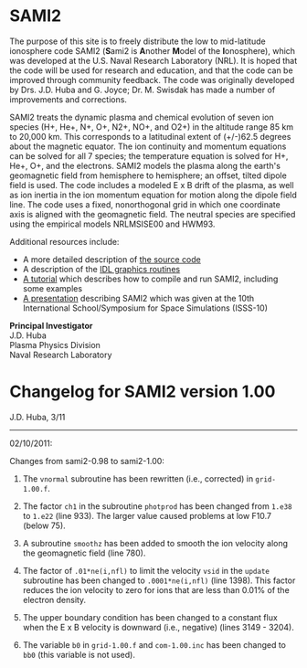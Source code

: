
# SAMI2

The purpose of this site is to freely distribute the low to mid-latitude ionosphere code SAMI2 (**S**ami2 is **A**nother **M**odel of the **I**onosphere), which was developed at the U.S. Naval Research Laboratory (NRL). It is hoped that the code will be used for research and education, and that the code can be improved through community feedback. The code was originally developed by Drs. J.D. Huba and G. Joyce; Dr. M. Swisdak has made a number of improvements and corrections.

SAMI2 treats the dynamic plasma and chemical evolution of seven ion species (H+, He+, N+, O+, N2+, NO+, and O2+) in the altitude range 85 km to 20,000 km. This corresponds to a latitudinal extent of (+/-)62.5 degrees about the magnetic equator. The ion continuity and momentum equations can be solved for all 7 species; the temperature equation is solved for H+, He+, O+, and the electrons. SAMI2 models the plasma along the earth's geomagnetic field from hemisphere to hemisphere; an offset, tilted dipole field is used. The code includes a modeled E x B drift of the plasma, as well as ion inertia in the ion momentum equation for motion along the dipole field line. The code uses a fixed, nonorthogonal grid in which one coordinate axis is aligned with the geomagnetic field. The neutral species are specified using the empirical models NRLMSISE00 and HWM93.

Additional resources include:
- A more detailed description of [the source code](source_description.md)
- A description of the [IDL graphics routines](graphics.md)
- [A tutorial](tutorial.md) which describes how to compile and run SAMI2, including some examples
- [A presentation](isss10_0.pdf) describing SAMI2 which was given at the 10th International School/Symposium for Space Simulations (ISSS-10)

**Principal Investigator**  
J.D. Huba  
Plasma Physics Division  
Naval Research Laboratory  

# Changelog for SAMI2 version 1.00
J.D. Huba, 3/11

****************************************************************

02/10/2011:

Changes from sami2-0.98 to sami2-1.00:

1. The `vnormal` subroutine has been rewritten
   (i.e., corrected) in `grid-1.00.f`.

2. The factor `ch1` in the subroutine
   `photprod` has been changed from `1.e38`
   to `1.e22` (line 933). The larger value 
   caused problems at low F10.7 (below 75).

3. A subroutine `smoothz` has been added to
   smooth the ion velocity along the geomagnetic
   field (line 780).

4. The factor of `.01*ne(i,nfl)` to limit the
   velocity `vsid` in the `update` subroutine
   has been changed to `.0001*ne(i,nfl)` (line 1398).
   This factor reduces the ion velocity to zero
   for ions that are less than 0.01% of the
   electron density.

5. The upper boundary condition has been
   changed to a constant flux when the E x B
   velocity is downward (i.e., negative)
   (lines 3149 - 3204).

6. The variable `b0` in `grid-1.00.f` and
   `com-1.00.inc` has been changed to `bb0`
   (this variable is not used).

